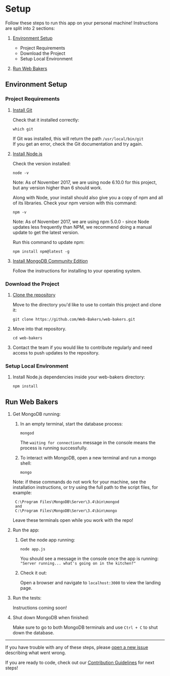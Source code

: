# Setup

Follow these steps to run this app on your personal machine!  Instructions are split into 2 sections:

1. [Environment Setup](#Environment-Setup)
    
    - Project Requirements 
    - Download the Project
    - Setup Local Environment 

2. [Run Web Bakers](#Run-Web-Bakers)

## Environment Setup

### Project Requirements

1. [Install Git](https://git-scm.com/book/en/v2/Getting-Started-Installing-Git)

    Check that it installed correctly:

    ```
    which git
    ```

    If Git was installed, this will return the path `/usr/local/bin/git`  
    If you get an error, check the Git documentation and try again.

2. [Install Node.js](https://nodejs.org/en/)

    Check the version installed:

    ```
    node -v
    ```
    Note: As of November 2017, we are using node 6.10.0 for this project, but any version higher than 6 should work.

    Along with Node, your install should also give you a copy of npm and all of its libraries.  Check your npm version with this command:

    ```
    npm -v
    ```
    Note: As of November 2017, we are using npm 5.0.0 - since Node updates less frequently than NPM, we recommend doing a manual update to get the latest version.  

    Run this command to update npm:

    ```
    npm install npm@latest -g
    ```


3. [Install MongoDB Community Edition](https://docs.mongodb.com/manual/administration/install-community/)

    Follow the instructions for installing to your operating system.


### Download the Project

1. [Clone the repository](https://github.com/Web-Bakers/web-bakers)

    Move to the directory you'd like to use to contain this project and clone it:

    ```
    git clone https://github.com/Web-Bakers/web-bakers.git
    ```

2. Move into that repository.

    ```
    cd web-bakers
    ```

3. Contact the team if you would like to contribute regularly and need access to push updates to the repository.

### Setup Local Environment

1. Install Node.js dependencies inside your web-bakers directory:

    ```
    npm install
    ```

## Run Web Bakers

1. Get MongoDB running:

    1. In an empty terminal, start the database process:
        ```
        mongod
        ```

        The `waiting for connections` message in the console means the process is running successfully.

    2. To interact with MongoDB, open a new terminal and run a mongo shell:
        ```
        mongo
        ```
    Note: if these commands do not work for your machine, see the installation instructions, or try using the full path to the script files, for example:
    ```
     C:\Program Files\MongoDB\Server\3.4\bin\mongod
     and
     C:\Program Files\MongoDB\Server\3.4\bin\mongo
    ```

    Leave these terminals open while you work with the repo!

2. Run the app:

    1. Get the node app running:

        ```
        node app.js
        ```

        You should see a message in the console once the app is running: `"Server running... what's going on in the kitchen?"` 
    
    2. Check it out:
    
        Open a browser and navigate to `localhost:3000` to view the landing page.  

3. Run the tests:

    Instructions coming soon!

4. Shut down MongoDB when finished:

    Make sure to go to both MongoDB terminals and use `Ctrl + C` to shut down the database. 


_____________________________
If you have trouble with any of these steps, please [open a new issue](https://github.com/Web-Bakers/web-bakers/issues) describing what went wrong.

If you are ready to code, check out our [Contribution Guidelines](#) for next steps!